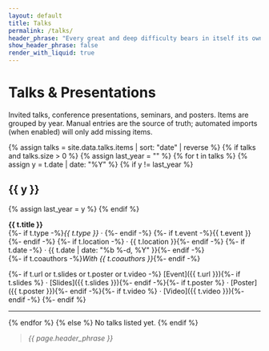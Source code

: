 ```yaml
---
layout: default
title: Talks
permalink: /talks/
header_phrase: "Every great and deep difficulty bears in itself its own solution. — Niels Bohr"
show_header_phrase: false
render_with_liquid: true
---
```


# Talks & Presentations

Invited talks, conference presentations, seminars, and posters. Items are grouped by year. Manual entries are the source of truth; automated imports (when enabled) will only add missing items.

{% assign talks = site.data.talks.items | sort: "date" | reverse %}
{% if talks and talks.size > 0 %}
{% assign last_year = "" %}
{% for t in talks %}
{% assign y = t.date | date: "%Y" %}
{% if y != last_year %}
## {{ y }}
{% assign last_year = y %}
{% endif %}

**{{ t.title }}**  
{%- if t.type -%}_{{ t.type }}_ · {%- endif -%}
{%- if t.event -%}{{ t.event }}{%- endif -%}
{%- if t.location -%} · {{ t.location }}{%- endif -%}
{%- if t.date -%} · {{ t.date | date: "%b %-d, %Y" }}{%- endif -%}  
{%- if t.coauthors -%}_With {{ t.coauthors }}_{%- endif -%}

{%- if t.url or t.slides or t.poster or t.video -%}
[Event]({{ t.url }}){%- if t.slides %} · [Slides]({{ t.slides }}){%- endif -%}{%- if t.poster %} · [Poster]({{ t.poster }}){%- endif -%}{%- if t.video %} · [Video]({{ t.video }}){%- endif -%}
{%- endif %}

---
{% endfor %}
{% else %}
No talks listed yet.
{% endif %}

> _{{ page.header_phrase }}_
